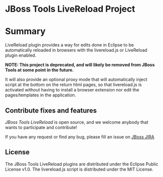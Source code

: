 # JBoss Tools LiveReload Project

# Summary

LiveReload plugin provides a way for edits done in Eclipse to be automatically reloaded in browsers with the livereload.js or LiveReload plugin enabled.

**NOTE: This project is deprecated, and will likely be removed from JBoss Tools at some point in the future.**

It will also provide an optional proxy mode that will automatically inject
script at the bottom on the return html pages, so that livereload.js
is activated without having to install a browser extension nor
edit the pages/templates in the application.


## Contribute fixes and features

_JBoss Tools LiveReload_ is open source, and we welcome anybody that wants to
participate and contribute!

If you have any request or find any bug, please fill an issue on [JBoss JIRA](https://issues.jboss.org/browse/JBIDE/component/12317361)

## License

The JBoss Tools LiveReload plugins are distributed under the Eclipse Public License v1.0.
The livereload.js script is distributed under the MIT License.
